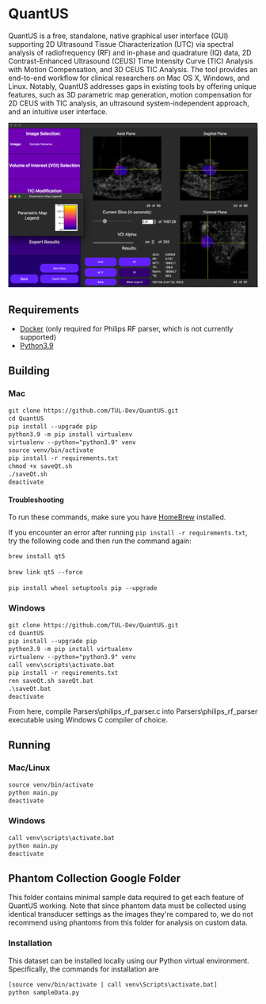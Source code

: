 # QuantUS

QuantUS is a free, standalone, native graphical user interface (GUI) supporting 2D Ultrasound Tissue Characterization (UTC) via spectral analysis of radiofrequency (RF) and in-phase and quadrature (IQ) data, 2D Contrast-Enhanced Ultrasound (CEUS) Time Intensity Curve (TIC) Analysis with Motion Compensation, and 3D CEUS TIC Analysis. The tool provides an end-to-end workflow for clinical researchers on Mac OS X, Windows, and Linux. Notably, QuantUS addresses gaps in existing tools by offering unique features, such as 3D parametric map generation, motion compensation for 2D CEUS with TIC analysis, an ultrasound system-independent approach, and an intuitive user interface.

![3D CEUS Parametric Map Example](Images/3dCeusParamap.png)

## Requirements

* [Docker](docker.com/products/docker-desktop/) (only required for Philips RF parser, which is not currently supported)
* [Python3.9](https://www.python.org/downloads/)

## Building

### Mac

```shell
git clone https://github.com/TUL-Dev/QuantUS.git
cd QuantUS
pip install --upgrade pip
python3.9 -m pip install virtualenv
virtualenv --python="python3.9" venv
source venv/bin/activate
pip install -r requirements.txt
chmod +x saveQt.sh
./saveQt.sh
deactivate
```

#### Troubleshooting

To run these commands, make sure you have [HomeBrew](https://brew.sh/) installed.

If you encounter an error after running `pip install -r requirements.txt`, try the following code and then run the command again:

```shell
brew install qt5

brew link qt5 --force

pip install wheel setuptools pip --upgrade
```

### Windows

```shell
git clone https://github.com/TUL-Dev/QuantUS.git
cd QuantUS
pip install --upgrade pip
python3.9 -m pip install virtualenv
virtualenv --python="python3.9" venv
call venv\scripts\activate.bat
pip install -r requirements.txt
ren saveQt.sh saveQt.bat
.\saveQt.bat
deactivate
```

From here, compile Parsers\philips_rf_parser.c into Parsers\philips_rf_parser executable using Windows C compiler of choice.

## Running

### Mac/Linux

```shell
source venv/bin/activate
python main.py
deactivate
```

### Windows

```shell
call venv\scripts\activate.bat
python main.py
deactivate
```

## Phantom Collection Google Folder

This folder contains minimal sample data required to get each feature of
QuantUS working. Note that since phantom data must be collected using
identical transducer settings as the images they're compared to, we
do not recommend using phantoms from this folder for analysis on custom
data.

### Installation

This dataset can be installed locally using our Python virtual environment. Specifically, the commands for installation are

```shell
[source venv/bin/activate | call venv\Scripts\activate.bat]
python sampleData.py
```

